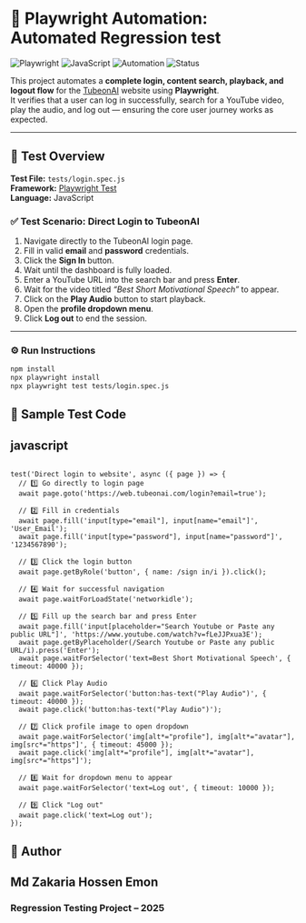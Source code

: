 # 🎯 Playwright Automation: Automated Regression test

![Playwright](https://img.shields.io/badge/Tested%20with-Playwright-45ba4b?logo=microsoft-edge&logoColor=white)
![JavaScript](https://img.shields.io/badge/Language-JavaScript-yellow?logo=javascript)
![Automation](https://img.shields.io/badge/Type-Automation%20Testing-blue)
![Status](https://img.shields.io/badge/Status-Completed-success)

This project automates a **complete login, content search, playback, and logout flow** for the [TubeonAI](https://web.tubeonai.com/) website using **Playwright**.  
It verifies that a user can log in successfully, search for a YouTube video, play the audio, and log out — ensuring the core user journey works as expected.

---

## 🧠 Test Overview

**Test File:** `tests/login.spec.js`  
**Framework:** [Playwright Test](https://playwright.dev/)  
**Language:** JavaScript  

### ✅ Test Scenario: Direct Login to TubeonAI

1. Navigate directly to the TubeonAI login page.  
2. Fill in valid **email** and **password** credentials.  
3. Click the **Sign In** button.  
4. Wait until the dashboard is fully loaded.  
5. Enter a YouTube URL into the search bar and press **Enter**.  
6. Wait for the video titled _“Best Short Motivational Speech”_ to appear.  
7. Click on the **Play Audio** button to start playback.  
8. Open the **profile dropdown menu**.  
9. Click **Log out** to end the session.

---
### ⚙️ Run Instructions
```bash
npm install
npx playwright install
npx playwright test tests/login.spec.js
```
## 🧾 Sample Test Code

## javascript
```import { test, expect } from '@playwright/test';

test('Direct login to website', async ({ page }) => {
  // 1️⃣ Go directly to login page
  await page.goto('https://web.tubeonai.com/login?email=true');

  // 2️⃣ Fill in credentials
  await page.fill('input[type="email"], input[name="email"]', 'User_Email');
  await page.fill('input[type="password"], input[name="password"]', '1234567890');

  // 3️⃣ Click the login button
  await page.getByRole('button', { name: /sign in/i }).click();

  // 4️⃣ Wait for successful navigation
  await page.waitForLoadState('networkidle');

  // 5️⃣ Fill up the search bar and press Enter
  await page.fill('input[placeholder="Search Youtube or Paste any public URL"]', 'https://www.youtube.com/watch?v=fLeJJPxua3E');
  await page.getByPlaceholder(/Search Youtube or Paste any public URL/i).press('Enter');
  await page.waitForSelector('text=Best Short Motivational Speech', { timeout: 40000 });

  // 6️⃣ Click Play Audio
  await page.waitForSelector('button:has-text("Play Audio")', { timeout: 40000 });
  await page.click('button:has-text("Play Audio")');

  // 7️⃣ Click profile image to open dropdown
  await page.waitForSelector('img[alt*="profile"], img[alt*="avatar"], img[src*="https"]', { timeout: 45000 });
  await page.click('img[alt*="profile"], img[alt*="avatar"], img[src*="https"]');

  // 8️⃣ Wait for dropdown menu to appear
  await page.waitForSelector('text=Log out', { timeout: 10000 });

  // 9️⃣ Click "Log out"
  await page.click('text=Log out');
});
```

## 👤 Author

## Md Zakaria Hossen Emon
### Regression Testing Project – 2025
